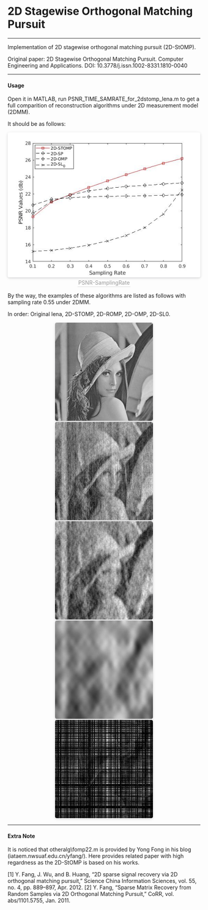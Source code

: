 # 2D Stagewise Orthogonal Matching Pursuit
----
Implementation of 2D stagewise orthogonal matching pursuit (2D-StOMP).

Original paper: 2D Stagewise Orthogonal Matching Pursuit. Computer Engineering and Applications.
DOI: 10.3778/j.issn.1002-8331.1810-0040

----
#### Usage

Open it in MATLAB, run PSNR_TIME_SAMRATE_for_2dstomp_lena.m to get a full comparition of reconstruction algorithms under 2D measurement model (2DMM).

It should be as follows:

<center>
    <img style="border-radius: 0.3125em;
    box-shadow: 0 2px 4px 0 rgba(34,36,38,.12),0 2px 10px 0 rgba(34,36,38,.08);" 
    src="./pic/psnr.jpg">
    <br>
    <div style="color:orange; border-bottom: 1px solid #d9d9d9;
    display: inline-block;
    color: #999;
    padding: 2px;">PSNR-SamplingRate</div>
</center>

By the way, the examples of these algorithms are listed as follows with sampling rate 0.55 under 2DMM.

In order: Original lena, 2D-STOMP, 2D-ROMP, 2D-OMP, 2D-SL0.

<center>
    <img style="border-radius: 0.3125em;
    box-shadow: 0 2px 4px 0 rgba(34,36,38,.12),0 2px 10px 0 rgba(34,36,38,.08);" 
    src="./pic/lena.jpg"> <img style="border-radius: 0.3125em;
    box-shadow: 0 2px 4px 0 rgba(34,36,38,.12),0 2px 10px 0 rgba(34,36,38,.08);" 
    src="./pic/stomp.jpg"> <img style="border-radius: 0.3125em;
    box-shadow: 0 2px 4px 0 rgba(34,36,38,.12),0 2px 10px 0 rgba(34,36,38,.08);" 
    src="./pic/romp.jpg">

</center>

<center>
    <img style="border-radius: 0.3125em;
    box-shadow: 0 2px 4px 0 rgba(34,36,38,.12),0 2px 10px 0 rgba(34,36,38,.08);" 
    src="./pic/omp.jpg"> <img style="border-radius: 0.3125em;
    box-shadow: 0 2px 4px 0 rgba(34,36,38,.12),0 2px 10px 0 rgba(34,36,38,.08);" 
    src="./pic/2dsl.jpg">

</center>


----
#### Extra Note
It is noticed that otheralg\fomp22.m is provided by Yong Fong in his blog (iataem.nwsuaf.edu.cn/yfang/). Here provides related paper with high regardness as the 2D-StOMP is based on his works.

[1] Y. Fang, J. Wu, and B. Huang, “2D sparse signal recovery via 2D orthogonal matching pursuit,” Science China Information Sciences, vol. 55, no. 4, pp. 889–897, Apr. 2012.
[2] Y. Fang, “Sparse Matrix Recovery from Random Samples via 2D Orthogonal Matching Pursuit,” CoRR, vol. abs/1101.5755, Jan. 2011.

